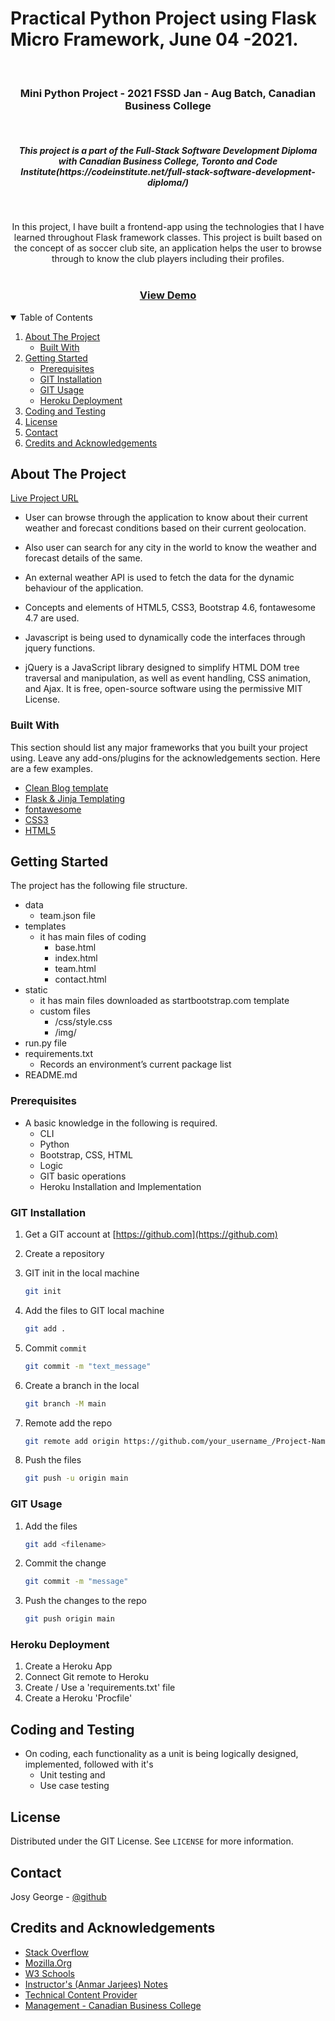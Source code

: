 # Practical Python Project using Flask Micro Framework, June 04 -2021.

<!-- ASSIGNMENT INTRO -->
<br />
<p>
  <h3 align="center">Mini Python Project - 2021 FSSD Jan - Aug Batch, Canadian Business College</h3>
  <br />
  <h5 align="center">This project is a part of the Full-Stack Software Development Diploma with Canadian Business College, Toronto and Code Institute(https://codeinstitute.net/full-stack-software-development-diploma/)</h5>
  <br />
  <p align="center">
    In this project, I have built a frontend-app using the technologies that I have learned throughout Flask framework classes. This project is built based on the concept of as soccer club site, an application helps the user to browse through to know the club players including their profiles.
    <br />
    <br />
    <h3 align="center">
        <a href="https://josygeorge.github.io/interactive-fe-dev-project/">View Demo</a>
    </h3>
  </p>
</p>

<!-- TABLE OF CONTENTS -->
<details open="open">
  <summary>Table of Contents</summary>
  <ol>
    <li>
      <a href="#about-the-project">About The Project</a>
      <ul>
        <li><a href="#built-with">Built With</a></li>
      </ul>
    </li>
    <li>
      <a href="#getting-started">Getting Started</a>
      <ul>
        <li><a href="#prerequisites">Prerequisites</a></li>
        <li><a href="#git-installation">GIT Installation</a></li>
        <li><a href="#git-usage">GIT Usage</a></li>
        <li><a href="#heroku-deployment">Heroku Deployment</a></li>
      </ul>
    </li>
    <li><a href="#coding-and-testing">Coding and Testing</a></li>
    <li><a href="#license">License</a></li>
    <li><a href="#contact">Contact</a></li>
    <li><a href="#credits-and-acknowledgements">Credits and Acknowledgements</a></li>
  </ol>
</details>

<!-- ABOUT THE Project -->

## About The Project

[Live Project URL](https://josygeorge.github.io/interactive-fe-dev-project/)

- User can browse through the application to know about their current weather and forecast conditions based on their current geolocation.

- Also user can search for any city in the world to know the weather and forecast details of the same.
- An external weather API is used to fetch the data for the dynamic behaviour of the application.
- Concepts and elements of HTML5, CSS3, Bootstrap 4.6, fontawesome 4.7 are used.
- Javascript is being used to dynamically code the interfaces through jquery functions.
- jQuery is a JavaScript library designed to simplify HTML DOM tree traversal and manipulation, as well as event handling, CSS animation, and Ajax. It is free, open-source software using the permissive MIT License.

### Built With

This section should list any major frameworks that you built your project using. Leave any add-ons/plugins for the acknowledgements section. Here are a few examples.

- [Clean Blog template](https://startbootstrap.com/theme/clean-blog)
- [Flask & Jinja Templating](https://flask.palletsprojects.com/en/2.0.x/templating/)
- [fontawesome](https://fontawesome.com/)
- [CSS3](https://developer.mozilla.org/en-US/docs/Web/CSS)
- [HTML5](https://developer.mozilla.org/en-US/docs/Web/Guide/HTML/HTML5)

<!-- GETTING STARTED -->

## Getting Started

The project has the following file structure.

- data
  - team.json file
- templates
  - it has main files of coding
    - base.html
    - index.html
    - team.html
    - contact.html
- static
  - it has main files downloaded as startbootstrap.com template
  - custom files
    - /css/style.css
    - /img/
- run.py file
- requirements.txt
  - Records an environment’s current package list
- README.md

### Prerequisites

- A basic knowledge in the following is required.
  - CLI
  - Python
  - Bootstrap, CSS, HTML
  - Logic
  - GIT basic operations
  - Heroku Installation and Implementation

### GIT Installation

1. Get a GIT account at [https://github.com](https://github.com)
2. Create a repository

3. GIT init in the local machine
   ```sh
   git init
   ```
4. Add the files to GIT local machine
   ```sh
   git add .
   ```
5. Commit `commit`
   ```sh
   git commit -m "text_message"
   ```
6. Create a branch in the local
   ```sh
   git branch -M main
   ```
7. Remote add the repo
   ```sh
   git remote add origin https://github.com/your_username_/Project-Name.git
   ```
8. Push the files
   ```sh
   git push -u origin main
   ```

<!-- USAGE EXAMPLES -->

### GIT Usage

1. Add the files
   ```sh
   git add <filename>
   ```
2. Commit the change
   ```sh
   git commit -m "message"
   ```
3. Push the changes to the repo
   ```sh
   git push origin main
   ```

### Heroku Deployment

1. Create a Heroku App
2. Connect Git remote to Heroku
3. Create / Use a 'requirements.txt' file
4. Create a Heroku 'Procfile'

## Coding and Testing

- On coding, each functionality as a unit is being logically designed, implemented, followed with it's
  - Unit testing and
  - Use case testing

<!-- LICENSE -->

## License

Distributed under the GIT License. See `LICENSE` for more information.

<!-- CONTACT -->

## Contact

Josy George - [@github](https://github.com/josygeorge/)

<!-- ACKNOWLEDGEMENTS -->

## Credits and Acknowledgements

- [Stack Overflow](https://stackoverflow.com)
- [Mozilla.Org](https://developer.mozilla.org/en-US/docs/Web/Guide/)
- [W3 Schools](https://www.w3schools.com)
- [Instructor's (Anmar Jarjees) Notes](https://github.com/anmarjarjees?tab=repositories)
- [Technical Content Provider](https://codeinstitute.net/full-stack-software-development-diploma/)
- [Management - Canadian Business College](https://canadianbusinesscollege.com/)
